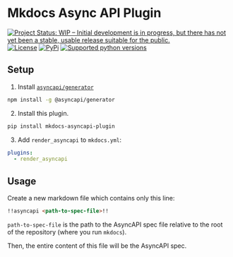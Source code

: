 # Mkdocs Async API Plugin

[![Project Status: WIP – Initial development is in progress, but there has not yet been a stable, usable release suitable for the public.](https://www.repostatus.org/badges/latest/wip.svg)](https://www.repostatus.org/#wip)
[![License](https://img.shields.io/badge/License-MIT-blue.svg)](https://opensource.org/licenses/MIT)
[![PyPi](https://img.shields.io/pypi/v/mkdocs-asyncapi-plugin.svg)](https://pypi.python.org/pypi/mkdocs-asyncapi-plugin)
[![Supported python versions](https://img.shields.io/pypi/pyversions/mkdocs-asyncapi-plugin.svg)](https://pypi.org/project/mkdocs-asyncapi-plugin/)

## Setup

1. Install [`asyncapi/generator`](https://github.com/asyncapi/generator)

``` sh
npm install -g @asyncapi/generator
```

2. Install this plugin.

``` sh
pip install mkdocs-asyncapi-plugin
```

3. Add `render_asyncapi` to `mkdocs.yml`:

``` yaml
plugins:
  - render_asyncapi
```

## Usage

Create a new markdown file which contains only this line:

``` markdown
!!asyncapi <path-to-spec-file>!!
```

`path-to-spec-file` is the path to the AsyncAPI spec file relative to the root of the repository (where you run `mkdocs`).

Then, the entire content of this file will be the AsyncAPI spec.
